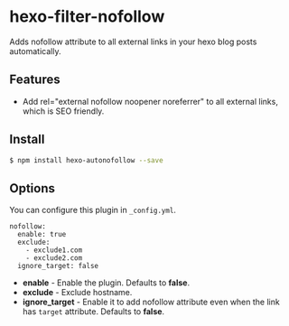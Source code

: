 # hexo-filter-nofollow

Adds nofollow attribute to all external links in your hexo blog posts automatically.

## Features
* Add rel="external nofollow noopener noreferrer" to all external links, which is SEO friendly.

## Install

``` bash
$ npm install hexo-autonofollow --save
```

## Options

You can configure this plugin in `_config.yml`.

```
nofollow:
  enable: true
  exclude:
    - exclude1.com
    - exclude2.com
  ignore_target: false
```

- **enable** - Enable the plugin. Defaults to **false**.
- **exclude** - Exclude hostname.
- **ignore_target** - Enable it to add nofollow attribute even when the link has `target` attribute. Defaults to **false**.
